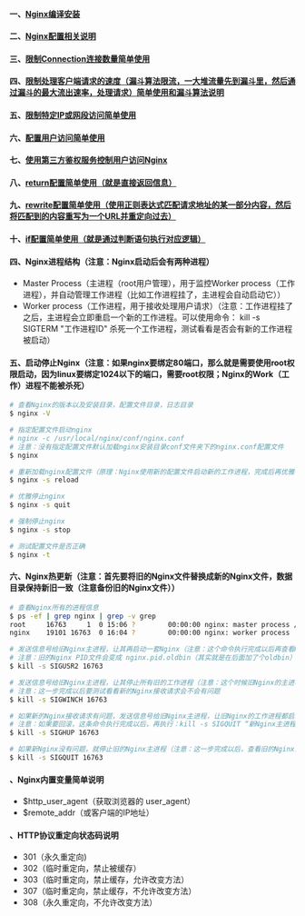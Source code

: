 #### 一、[Nginx编译安装][1]
#### 二、[Nginx配置相关说明][2]
#### 三、[限制Connection连接数量简单使用][3]
#### 四、[限制处理客户端请求的速度（漏斗算法限流，一大堆流量先到漏斗里，然后通过漏斗的最大流出速率，处理请求）简单使用和漏斗算法说明][4]
#### 五、[限制特定IP或网段访问简单使用][5]
#### 六、[配置用户访问简单使用][6]
#### 七、[使用第三方鉴权服务控制用户访问Nginx][7]
#### 八、[return配置简单使用（就是直接返回信息）][8]
#### 九、[rewrite配置简单使用（使用正则表达式匹配请求地址的某一部分内容，然后将匹配到的内容重写为一个URL并重定向过去）][9]
#### 十、[if配置简单使用（就是通过判断语句执行对应逻辑）][10]

#### 四、Nginx进程结构（注意：Nginx启动后会有两种进程）
 - Master Process（主进程（root用户管理），用于监控Worker process（工作进程），并自动管理工作进程（比如工作进程挂了，主进程会自动启动它））
 - Worker process（工作进程，用于接收处理用户请求）（注意：工作进程挂了之后，主进程会立即重启一个新的工作进程。可以使用命令： kill -s SIGTERM "工作进程ID" 杀死一个工作进程，测试看看是否会有新的工作进程被启动）
 

#### 五、启动停止Nginx（注意：如果nginx要绑定80端口，那么就是需要使用root权限启动，因为linux要绑定1024以下的端口，需要root权限；Nginx的Work（工作）进程不能被杀死）
```bash
# 查看Nginx的版本以及安装目录，配置文件目录，日志目录
$ nginx -V

# 指定配置文件启动nginx
# nginx -c /usr/local/nginx/conf/nginx.conf
# 注意：没有指定配置文件默认加载nginx安装目录conf文件夹下的nginx.conf配置文件
$ nginx

# 重新加载nginx配置文件（原理：Nginx使用新的配置文件启动新的工作进程，完成后再优雅停止旧的工作进程（可以查看配置文件加载前后的工作进程ID来验证））
$ nginx -s reload  

# 优雅停止nginx
$ nginx -s quit

# 强制停止nginx
$ nginx -s stop

# 测试配置文件是否正确
$ nginx -t
```

#### 六、Nginx热更新（注意：首先要将旧的Nginx文件替换成新的Nginx文件，数据目录保持新旧一致（注意备份旧的Nginx文件））
```bash
# 查看Nginx所有的进程信息
$ ps -ef | grep nginx | grep -v grep
root     16763     1  0 15:06 ?        00:00:00 nginx: master process /usr/sbin/nginx -g daemon off;
nginx    19101 16763  0 16:04 ?        00:00:00 nginx: worker process

# 发送信息号给旧Nginx主进程，让其再启动一套Nginx（注意：这个命令执行完成以后再查看Nginx进程信息会看到有两套Nginx进程信息（新旧Nginx并存了），一个是旧的一个是新的）
# 注意：旧的Nginx PID文件会变成 nginx.pid.oldbin（其实就是在后面加了个oldbin）
$ kill -s SIGUSR2 16763

# 发送信息号给旧Nginx主进程，让其停止所有旧的工作进程（注意：这个时候旧Nginx的主进程还在，只是工作进程都停了，当然请求也会被新的Nginx所接收）
# 注意：这一步完成以后要测试看看新的Nginx接收请求会不会有问题
$ kill -s SIGWINCH 16763

# 如果新的Nginx接收请求有问题，发送信息号给旧Nginx主进程，让旧Nginx的工作进程都启动起来（重新使用旧的Nginx，相当于回滚的操作）
# 注意：如果要回滚，这条命令执行完成以后，再执行：kill -s SIGQUIT “新Nginx主进程PID” 命令来停止新Nginx
$ kill -s SIGHUP 16763

# 如果新Nginx没有问题，就停止旧的Nginx主进程（注意：这一步完成以后，查看旧的Nginx主进程是否停止，如果停止了表示Nginx升级成功）
$ kill -s SIGQUIT 16763
```
#### 、Nginx内置变量简单说明
 - $http_user_agent（获取浏览器的 user_agent）
 - $remote_addr（或客户端的IP地址）
 
#### 、HTTP协议重定向状态码说明
 - 301（永久重定向)
 - 302（临时重定向，禁止被缓存）
 - 303（临时重定向，禁止缓存，允许改变方法）
 - 307（临时重定向，禁止缓存，不允许改变方法）
 - 308（永久重定向，不允许改变方法）

[1]: https://github.com/firechiang/kubernetes-study/blob/master/nginx/docs/compile_install.md
[2]: https://github.com/firechiang/kubernetes-study/blob/master/nginx/docs/config_description.md
[3]: https://github.com/firechiang/kubernetes-study/blob/master/nginx/docs/limit_connections.md
[4]: https://github.com/firechiang/kubernetes-study/blob/master/nginx/docs/limit_request.md
[5]: https://github.com/firechiang/kubernetes-study/blob/master/nginx/docs/limit_ip.md
[6]: https://github.com/firechiang/kubernetes-study/blob/master/nginx/docs/limit_user.md
[7]: https://github.com/firechiang/kubernetes-study/blob/master/nginx/docs/authentication.md
[8]: https://github.com/firechiang/kubernetes-study/blob/master/nginx/docs/return.md
[9]: https://github.com/firechiang/kubernetes-study/blob/master/nginx/docs/rewrite.md
[10]: https://github.com/firechiang/kubernetes-study/blob/master/nginx/docs/if.md